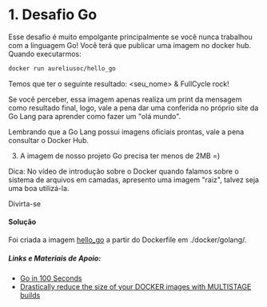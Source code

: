 # 1. Desafio Go
Esse desafio é muito empolgante principalmente se você nunca trabalhou com a linguagem Go!
Você terá que publicar uma imagem no docker hub. Quando executarmos:

```bash
docker run aureliusoc/hello_go
```

Temos que ter o seguinte resultado: <seu_nome> & FullCycle rock!

Se você perceber, essa imagem apenas realiza um print da mensagem como resultado final, logo, vale a pena dar uma conferida no próprio site da Go Lang para aprender como fazer um "olá mundo".

Lembrando que a Go Lang possui imagens oficiais prontas, vale a pena consultar o Docker Hub.

3) A imagem de nosso projeto Go precisa ter menos de 2MB =)

Dica: No vídeo de introdução sobre o Docker quando falamos sobre o sistema de arquivos em camadas, apresento uma imagem "raiz", talvez seja uma boa utilizá-la.

Divirta-se

#### Solução
Foi criada a imagem [hello_go](https://hub.docker.com/r/aureliusoc/hello_go) a partir do Dockerfile em ./docker/golang/.

##### Links e Materiais de Apoio:
* [Go in 100 Seconds](https://www.youtube.com/watch?v=446E-r0rXHI)
* [Drastically reduce the size of your DOCKER images with MULTISTAGE builds](https://www.youtube.com/watch?v=KLOdisHW8rQ)
